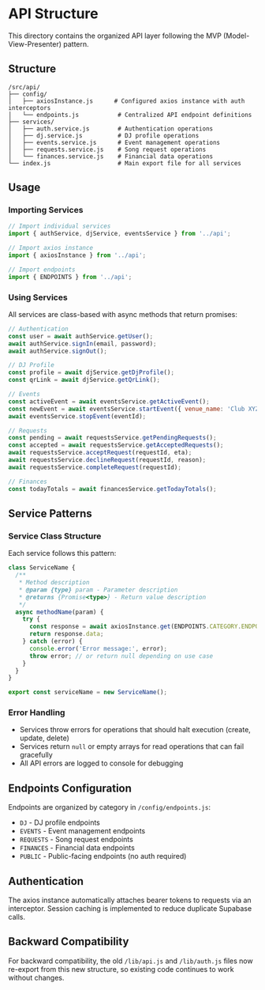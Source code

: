 # API Structure

This directory contains the organized API layer following the MVP (Model-View-Presenter) pattern.

## Structure

```text
/src/api/
├── config/
│   ├── axiosInstance.js      # Configured axios instance with auth interceptors
│   └── endpoints.js           # Centralized API endpoint definitions
├── services/
│   ├── auth.service.js        # Authentication operations
│   ├── dj.service.js          # DJ profile operations
│   ├── events.service.js      # Event management operations
│   ├── requests.service.js    # Song request operations
│   └── finances.service.js    # Financial data operations
└── index.js                   # Main export file for all services
```

## Usage

### Importing Services

```javascript
// Import individual services
import { authService, djService, eventsService } from '../api';

// Import axios instance
import { axiosInstance } from '../api';

// Import endpoints
import { ENDPOINTS } from '../api';
```

### Using Services

All services are class-based with async methods that return promises:

```javascript
// Authentication
const user = await authService.getUser();
await authService.signIn(email, password);
await authService.signOut();

// DJ Profile
const profile = await djService.getDjProfile();
const qrLink = await djService.getQrLink();

// Events
const activeEvent = await eventsService.getActiveEvent();
const newEvent = await eventsService.startEvent({ venue_name: 'Club XYZ' });
await eventsService.stopEvent(eventId);

// Requests
const pending = await requestsService.getPendingRequests();
const accepted = await requestsService.getAcceptedRequests();
await requestsService.acceptRequest(requestId, eta);
await requestsService.declineRequest(requestId, reason);
await requestsService.completeRequest(requestId);

// Finances
const todayTotals = await financesService.getTodayTotals();
```

## Service Patterns

### Service Class Structure

Each service follows this pattern:

```javascript
class ServiceName {
  /**
   * Method description
   * @param {type} param - Parameter description
   * @returns {Promise<type>} - Return value description
   */
  async methodName(param) {
    try {
      const response = await axiosInstance.get(ENDPOINTS.CATEGORY.ENDPOINT);
      return response.data;
    } catch (error) {
      console.error('Error message:', error);
      throw error; // or return null depending on use case
    }
  }
}

export const serviceName = new ServiceName();
```

### Error Handling

- Services throw errors for operations that should halt execution (create, update, delete)
- Services return `null` or empty arrays for read operations that can fail gracefully
- All API errors are logged to console for debugging

## Endpoints Configuration

Endpoints are organized by category in `/config/endpoints.js`:

- `DJ` - DJ profile endpoints
- `EVENTS` - Event management endpoints
- `REQUESTS` - Song request endpoints
- `FINANCES` - Financial data endpoints
- `PUBLIC` - Public-facing endpoints (no auth required)

## Authentication

The axios instance automatically attaches bearer tokens to requests via an interceptor. Session caching is implemented to reduce duplicate Supabase calls.

## Backward Compatibility

For backward compatibility, the old `/lib/api.js` and `/lib/auth.js` files now re-export from this new structure, so existing code continues to work without changes.


